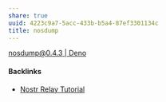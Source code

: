```yaml
---
share: true
uuid: 4223c9a7-5acc-433b-b5a4-87ef3301134c
title: nosdump
---
```

[nosdump@0.4.3 | Deno](https://deno.land/x/nosdump@0.4.3)

#### Backlinks

* [Nostr Relay Tutorial](/c7866777-9a38-45b0-9cb6-2bf757879e17)